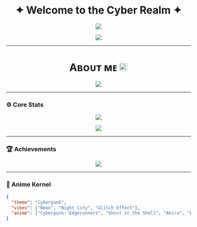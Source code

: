 <h1 align="center">✦ Welcome to the Cyber Realm ✦</h1>

<p align="center">
  <img src="https://readme-typing-svg.demolab.com?font=Caveat&weight=600&size=60&duration=3500&pause=1200&center=true&vCenter=true&width=1080&height=100&color=FF3C3C&lines=Initializing+Persona...;Loading+Cyberpunk+Shell...;Welcome+to+Neo-Tokyo" />
</p>

<p align="center">
  <img src="https://i.ibb.co/4ZBYCdmV/photo-2025-04-29-17-18-53-7498785849664864272.jpg" />
</p>

---

<h1 align="center">Aʙᴏᴜᴛ ᴍᴇ <img src="https://emojis.slackmojis.com/emojis/images/1621024394/39092/cat-roll.gif?1621024394" width="22" /></h1>


<p align="center">
  <img src="https://readme-typing-svg.demolab.com?font=Caveat&weight=600&size=60&duration=3500&pause=1200&center=true&vCenter=true&width=1080&height=100&color=f75c7e&lines=Hi!%2C+I'm+Rexy+Sama;I'm++Not+a+Developer+" />
</p>

---

### ⚙️ Core Stats

<p align="center">
  <img src="https://github-readme-stats.vercel.app/api?username=yourusername&show_icons=true&theme=transparent&hide_border=true&icon_color=ffffff&title_color=ffffff&text_color=cccccc" />
</p>

<p align="center">
  <img src="https://github-readme-streak-stats.herokuapp.com/?user=yourusername&theme=github-dark&hide_border=true&ring=ffffff&fire=ffffff&currStreakLabel=ffffff" />
</p>

---

### 🏆 Achievements

<p align="center">
  <img src="https://github-profile-trophy.vercel.app/?username=yourusername&theme=onedark&no-frame=true&no-bg=true&margin-w=10" />
</p>

---

### 💾 Anime Kernel

```json
{
  "theme": "Cyberpunk",
  "vibes": ["Neon", "Night City", "Glitch Effect"],
  "anime": ["Cyberpunk: Edgerunners", "Ghost in the Shell", "Akira", "Blame!"]
}
